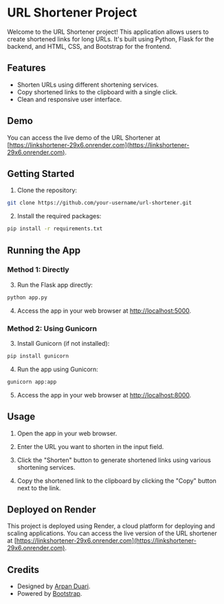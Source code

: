 # URL Shortener Project

Welcome to the URL Shortener project! This application allows users to create shortened links for long URLs. It's built using Python, Flask for the backend, and HTML, CSS, and Bootstrap for the frontend.

## Features

- Shorten URLs using different shortening services.
- Copy shortened links to the clipboard with a single click.
- Clean and responsive user interface.

## Demo

You can access the live demo of the URL Shortener at [https://linkshortener-29x6.onrender.com](https://linkshortener-29x6.onrender.com).

## Getting Started

1. Clone the repository:

```bash
git clone https://github.com/your-username/url-shortener.git
```

2. Install the required packages:

```bash
pip install -r requirements.txt
```

## Running the App

### Method 1: Directly

3. Run the Flask app directly:

```bash
python app.py
```

4. Access the app in your web browser at [http://localhost:5000](http://localhost:5000).

### Method 2: Using Gunicorn

3. Install Gunicorn (if not installed):

```bash
pip install gunicorn
```

4. Run the app using Gunicorn:

```bash
gunicorn app:app
```

5. Access the app in your web browser at [http://localhost:8000](http://localhost:8000).

## Usage

1. Open the app in your web browser.

2. Enter the URL you want to shorten in the input field.

3. Click the "Shorten" button to generate shortened links using various shortening services.

4. Copy the shortened link to the clipboard by clicking the "Copy" button next to the link.

## Deployed on Render

This project is deployed using Render, a cloud platform for deploying and scaling applications. You can access the live version of the URL shortener at [https://linkshortener-29x6.onrender.com](https://linkshortener-29x6.onrender.com).

## Credits

- Designed by [Arpan Duari](https://github.com/arpanduari).
- Powered by [Bootstrap](https://getbootstrap.com/).
